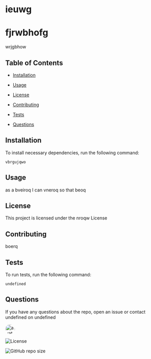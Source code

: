 

  # ieuwg

  # fjrwbhofg

  wrjgbhow

  ## Table of Contents

  * [Installation](#installation)

  * [Usage](#Usage)

  * [License](#license)

  * [Contributing](#contrbuting)

  * [Tests](#tests)

  * [Questions](#questions)

  ## Installation

  To install necessary dependencies, run the following command:

  ```
  vbrgujqwo
  ```

  ## Usage

  as a bveiroq
  I can vneroq
  so that beoq

  ## License

  This project is licensed under the nroqw License

  ## Contributing

  boerq

  ## Tests

  To run tests, run the following command:

  ```
  undefined
  ```

  ## Questions

  If you have any questions about the repo, open an issue or contact undefined on undefined


  <img src="https://avatars1.githubusercontent.com/u/59821631?v=4" alt="avatar" style="border-radius: 16px" width="30" />

  ![License](https://img.shields.io/github/license/rehamilton/ieuwg?style=flat-square)

  ![GitHub repo size](https://img.shields.io/github/repo-size/rehamilton/ieuwg)

  